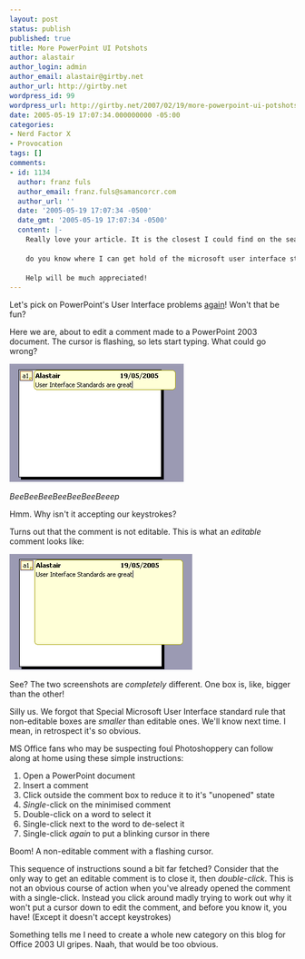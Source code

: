 ```yaml
---
layout: post
status: publish
published: true
title: More PowerPoint UI Potshots
author: alastair
author_login: admin
author_email: alastair@girtby.net
author_url: http://girtby.net
wordpress_id: 99
wordpress_url: http://girtby.net/2007/02/19/more-powerpoint-ui-potshots
date: 2005-05-19 17:07:34.000000000 -05:00
categories:
- Nerd Factor X
- Provocation
tags: []
comments:
- id: 1134
  author: franz fuls
  author_email: franz.fuls@samancorcr.com
  author_url: ''
  date: '2005-05-19 17:07:34 -0500'
  date_gmt: '2005-05-19 17:07:34 -0500'
  content: |-
    Really love your article. It is the closest I could find on the search engines to what I'm looking for.

    do you know where I can get hold of the microsoft user interface standard? Whould like to do some comparisons myself!

    Help will be much appreciated!
---
```

Let's pick on PowerPoint's User Interface problems [again](/archives/2005/03/31/what-does-this-button-do/)! Won't that be fun?

Here we are, about to edit a comment made to a PowerPoint 2003 document. The cursor is flashing, so lets start typing. What could go wrong?

<img src="/images/ppt - edit comment not.png" height="208" width="307" alt="Edit PowerPoint comment ... not" class="centered" />

*BeeBeeBeeBeeBeeBeeBeeep*

Hmm. Why isn't it accepting our keystrokes?

Turns out that the comment is not editable. This is what an *editable* comment looks like:

<img src="/images/ppt - really edit comment.png" height="204" width="322" alt="Really edit comment" class="centered" />

See? The two screenshots are *completely* different. One box is, like, bigger than the other!

Silly us. We forgot that Special Microsoft User Interface standard rule that non-editable boxes are *smaller* than editable ones. We'll know next time. I mean, in retrospect it's so obvious.

MS Office fans who may be suspecting foul Photoshoppery can follow along at home using these simple instructions:

 1. Open a PowerPoint document
 1. Insert a comment
 1. Click outside the comment box to reduce it to it's "unopened" state
 1. *Single*-click on the minimised comment
 1. Double-click on a word to select it
 1. Single-click next to the word to de-select it
 1. Single-click *again* to put a blinking cursor in there

Boom! A non-editable comment with a flashing cursor.

This sequence of instructions sound a bit far fetched? Consider that the only way to get an editable comment is to close it, then *double-click*. This is not an obvious course of action when you've already opened the comment with a single-click. Instead you click around madly trying to work out why it won't put a cursor down to edit the comment, and before you know it, you have! (Except it doesn't accept keystrokes)

Something tells me I need to create a whole new category on this blog for Office 2003 UI gripes. Naah, that would be too obvious.
